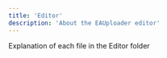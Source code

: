 ```yaml
---
title: 'Editor'
description: 'About the EAUploader editor'
---
```


Explanation of each file in the Editor folder

